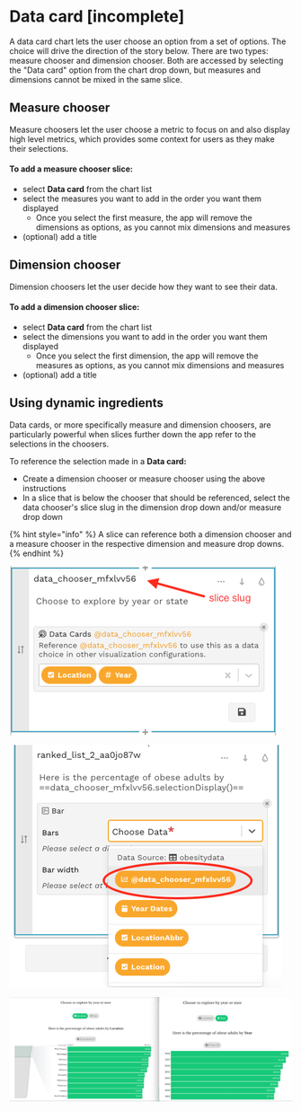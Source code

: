 # Data card \[incomplete\]

A data card chart lets the user choose an option from a set of options. The choice will drive the direction of the story below. There are two types:  measure chooser and dimension chooser. Both are accessed by selecting the "Data card" option from the chart drop down, but measures and dimensions cannot be mixed in the same slice.

## Measure chooser

Measure choosers let the user choose a metric to focus on and also display high level metrics, which provides some context for users as they make their selections.

#### To add a measure chooser slice:

* select **Data card** from the chart list
* select the measures you want to add in the order you want them displayed
  * Once you select the first measure, the app will remove the dimensions as options, as you cannot mix dimensions and measures
* \(optional\) add a title

## Dimension chooser

Dimension choosers let the user decide how they want to see their data.

#### To add a dimension chooser slice:

* select **Data card** from the chart list
* select the dimensions you want to add in the order you want them displayed
  * Once you select the first dimension, the app will remove the measures as options, as you cannot mix dimensions and measures
* \(optional\) add a title

## Using dynamic ingredients

Data cards, or more specifically measure and dimension choosers, are particularly powerful when slices further down the app refer to the selections in the choosers.

To reference the selection made in a **Data card:** 

* Create a dimension chooser or measure chooser using the above instructions
* In a slice that is below the chooser that should be referenced, select the data chooser's slice slug in the dimension drop down and/or measure drop down

{% hint style="info" %}
A slice can reference both a dimension chooser and a measure chooser in the respective dimension and measure drop downs.
{% endhint %}

![The slice slug is in the header](../../../.gitbook/assets/screen-shot-2020-06-23-at-12.34.29-pm.png)

![The data chooser slug will be the first option in the dimension drop down](../../../.gitbook/assets/screen-shot-2020-06-23-at-12.33.52-pm.png)

![The chart on the left is shown if &quot;Location&quot; is selected, but the chart on the right is shown if &quot;Year&quot; is selected](../../../.gitbook/assets/screen-shot-2020-06-23-at-12.53.43-pm.png)



